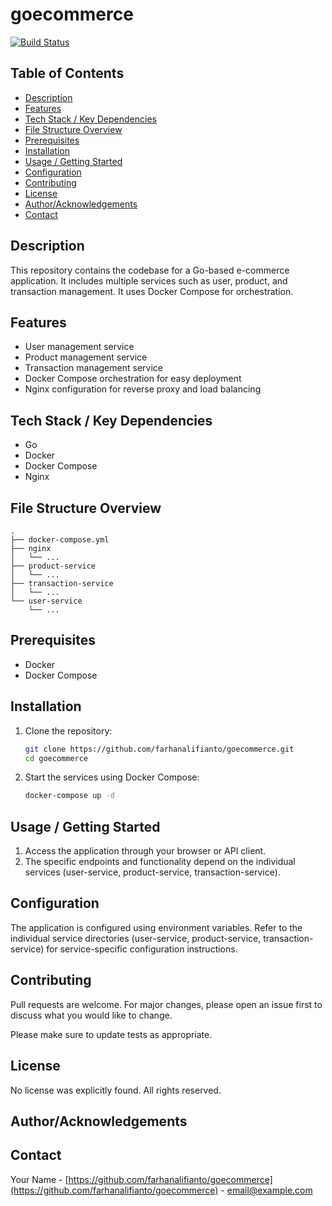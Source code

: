 # goecommerce

[![Build Status](https://img.shields.io/github/actions/workflow/status/farhanalifianto/goecommerce/main.yml?branch=main)]()

## Table of Contents

- [Description](#description)
- [Features](#features)
- [Tech Stack / Key Dependencies](#tech-stack--key-dependencies)
- [File Structure Overview](#file-structure-overview)
- [Prerequisites](#prerequisites)
- [Installation](#installation)
- [Usage / Getting Started](#usage--getting-started)
- [Configuration](#configuration)
- [Contributing](#contributing)
- [License](#license)
- [Author/Acknowledgements](#authoracknowledgements)
- [Contact](#contact)

## Description

This repository contains the codebase for a Go-based e-commerce application. It includes multiple services such as user, product, and transaction management. It uses Docker Compose for orchestration.


## Features

- User management service
- Product management service
- Transaction management service
- Docker Compose orchestration for easy deployment
- Nginx configuration for reverse proxy and load balancing

## Tech Stack / Key Dependencies

- Go
- Docker
- Docker Compose
- Nginx

## File Structure Overview

```text
.
├── docker-compose.yml
├── nginx
│   └── ...
├── product-service
│   └── ...
├── transaction-service
│   └── ...
└── user-service
    └── ...
```

## Prerequisites

- Docker
- Docker Compose

## Installation

1. Clone the repository:
   ```bash
   git clone https://github.com/farhanalifianto/goecommerce.git
   cd goecommerce
   ```

2.  Start the services using Docker Compose:
    ```bash
    docker-compose up -d
    ```

## Usage / Getting Started

1. Access the application through your browser or API client.
2.  The specific endpoints and functionality depend on the individual services (user-service, product-service, transaction-service).



## Configuration

The application is configured using environment variables.  Refer to the individual service directories (user-service, product-service, transaction-service) for service-specific configuration instructions.



## Contributing

Pull requests are welcome. For major changes, please open an issue first to discuss what you would like to change.

Please make sure to update tests as appropriate.

## License


No license was explicitly found. All rights reserved.

## Author/Acknowledgements



## Contact

Your Name - [https://github.com/farhanalifianto/goecommerce](https://github.com/farhanalifianto/goecommerce) - email@example.com

